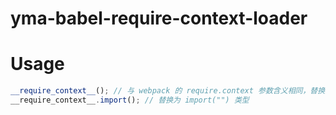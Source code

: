 # yma-babel-require-context-loader

# Usage

```js
__require_context__(); // 与 webpack 的 require.context 参数含义相同，替换为 require() 类型
__require_context__.import(); // 替换为 import("") 类型
```
